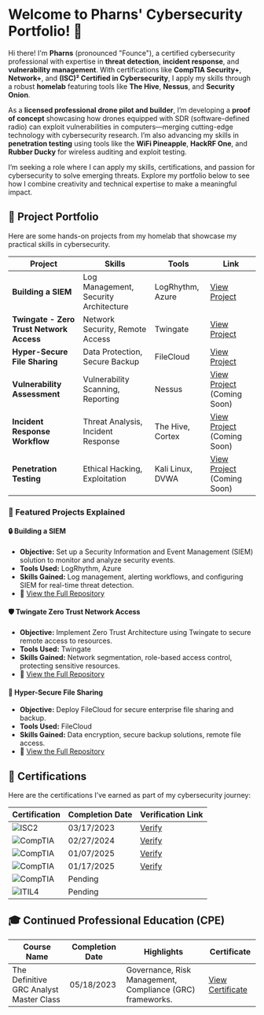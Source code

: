 
# Welcome to Pharns' Cybersecurity Portfolio! 👋

Hi there! I'm **Pharns** (pronounced "Founce"), a certified cybersecurity professional with expertise in **threat detection**, **incident response**, and **vulnerability management**. With certifications like **CompTIA Security+**, **Network+**, and **(ISC)² Certified in Cybersecurity**, I apply my skills through a robust **homelab** featuring tools like **The Hive**, **Nessus**, and **Security Onion**.

As a **licensed professional drone pilot and builder**, I’m developing a **proof of concept** showcasing how drones equipped with SDR (software-defined radio) can exploit vulnerabilities in computers—merging cutting-edge technology with cybersecurity research. I’m also advancing my skills in **penetration testing** using tools like the **WiFi Pineapple**, **HackRF One**, and **Rubber Ducky** for wireless auditing and exploit testing.

I’m seeking a role where I can apply my skills, certifications, and passion for cybersecurity to solve emerging threats. Explore my portfolio below to see how I combine creativity and technical expertise to make a meaningful impact.


## 📂 Project Portfolio
Here are some hands-on projects from my homelab that showcase my practical skills in cybersecurity.

|     Project     |                 Skills                |     Tools       |      Link       |
| --------------- | ------------------------------------- | --------------- | --------------- |
| **Building a SIEM** | Log Management, Security Architecture  | LogRhythm, Azure|  [View Project](https://github.com/iMentorYT/SIEM/tree/main) |
| **Twingate - Zero Trust Network Access** | Network Security, Remote Access | Twingate        |  [View Project](https://github.com/Pharns/Twingate-Lab) |
| **Hyper-Secure File Sharing** | Data Protection, Secure Backup    | FileCloud       |  [View Project](https://github.com/Pharns/Filecloud-Lab) |
| **Vulnerability Assessment** | Vulnerability Scanning, Reporting  | Nessus          |  [View Project](#) (Coming Soon) |
| **Incident Response Workflow** | Threat Analysis, Incident Response | The Hive, Cortex | [View Project](#) (Coming Soon) |
| **Penetration Testing** | Ethical Hacking, Exploitation         | Kali Linux, DVWA| [View Project](#) (Coming Soon) |

### 🌟 Featured Projects Explained
#### 🔒 **Building a SIEM**
- **Objective:** Set up a Security Information and Event Management (SIEM) solution to monitor and analyze security events.
- **Tools Used:** LogRhythm, Azure
- **Skills Gained:** Log management, alerting workflows, and configuring SIEM for real-time threat detection.
- 🔗 [View the Full Repository](https://github.com/iMentorYT/SIEM/tree/main)

#### 🛡 **Twingate Zero Trust Network Access**
- **Objective:** Implement Zero Trust Architecture using Twingate to secure remote access to resources.
- **Tools Used:** Twingate
- **Skills Gained:** Network segmentation, role-based access control, protecting sensitive resources.
- 🔗 [View the Full Repository](https://github.com/Pharns/Twingate-Lab)

#### 📂 **Hyper-Secure File Sharing**
- **Objective:** Deploy FileCloud for secure enterprise file sharing and backup.
- **Tools Used:** FileCloud
- **Skills Gained:** Data encryption, secure backup solutions, remote file access.
- 🔗 [View the Full Repository](https://github.com/Pharns/Filecloud-Lab)
## 📜 Certifications

Here are the certifications I’ve earned as part of my cybersecurity journey:

| Certification                     | Completion Date  | Verification Link                                                                 |
| --------------------------------- | ---------------- | --------------------------------------------------------------------------------- |
| ![ISC2](https://img.shields.io/badge/(ISC)%C2%B2-Certified%20in%20Cybersecurity-blue)     | 03/17/2023       | [Verify](https://www.coursera.org/account/accomplishments/specialization/7PXNLJBZX593) |
| ![CompTIA](https://img.shields.io/badge/CompTIA-A%2B-red)                                 | 02/27/2024       | [Verify](https://www.certmetrics.com/comptia/public/transcript.aspx?transcript=CJW653B2EFE11XS0) |
| ![CompTIA](https://img.shields.io/badge/CompTIA-Network%2B-orange)                       | 01/07/2025       | [Verify](https://www.certmetrics.com/comptia/public/transcript.aspx?transcript=CJW653B2EFE11XS0) |
| ![CompTIA](https://img.shields.io/badge/CompTIA-Security%2B-yellow)                      | 01/17/2025       | [Verify](https://www.certmetrics.com/comptia/public/transcript.aspx?transcript=CJW653B2EFE11XS0) |
| ![CompTIA](https://img.shields.io/badge/CompTIA-CySA%2B-green)                           | Pending|  |
| ![ITIL4](https://img.shields.io/badge/ITIL4-Foundation-success)                          | Pending   |                                                                                   |


## 🎓 Continued Professional Education (CPE)

| Course Name                              | Completion Date  | Highlights                                                          | Certificate |
| ---------------------------------------- | ---------------- | -------------------------------------------------------------------- | ----------- |
| The Definitive GRC Analyst Master Class  | 05/18/2023       | Governance, Risk Management, Compliance (GRC) frameworks.            | [View Certificate](https://github.com/YourUsername/YourRepository/blob/main/GRC_Analyst_Certificate.pdf) |


<!--
## 🎥 YouTube Channel
(Include description of content)


<h2>📺 Popular YouTube Videos</h2>

[Oceanside Harbor Aerial Dance (Drone Video) ](https://youtu.be/xxSVpFxjK00?si=F45V31UJdrDYh6Xu)

<h2> 🤳 Connect with me:</h2>

[<img align="left" alt="JoshMadakor | YouTube" width="22px" src="https://cdn.jsdelivr.net/npm/simple-icons@v3/icons/youtube.svg" />][youtube]
[<img align="left" alt="JoshMadakor | Twitter" width="22px" src="https://cdn.jsdelivr.net/npm/simple-icons@v3/icons/twitter.svg" />][twitter]
[<img align="left" alt="JoshMadakor | LinkedIn" width="22px" src="https://cdn.jsdelivr.net/npm/simple-icons@v3/icons/linkedin.svg" />][linkedin]
[<img align="left" alt="JoshMadakor | Instagram" width="22px" src="https://cdn.jsdelivr.net/npm/simple-icons@v3/icons/instagram.svg" />][instagram]

[twitter]: https://twitter.com/pharns
[youtube]: https://www.youtube.com/pharnsgenece
[instagram]: https://www.instagram.com/pharns/
[linkedin]:  https://www.linkedin.com/in/pharns/


<!--
**Pharns/Pharns** is a ✨ _special_ ✨ repository because its `README.md` (this file) appears on your GitHub profile.

Here are some ideas to get you started:

- 🔭 I’m currently working on ...
- 🌱 I’m currently learning ...
- 👯 I’m looking to collaborate on ...
- 🤔 I’m looking for help with ...
- 💬 Ask me about ...
- 📫 How to reach me: ...
- 😄 Pronouns: ...
- ⚡ Fun fact: ...
-->
